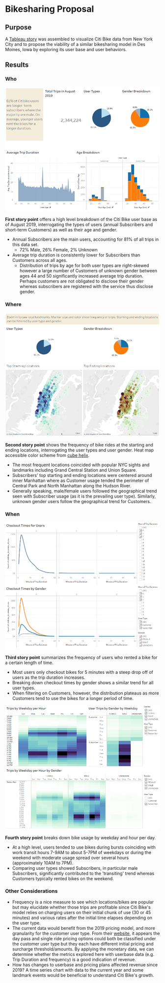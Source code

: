 # Bikesharing Proposal

## Purpose
A [Tableau story](https://public.tableau.com/app/profile/dylan.lee7603/viz/Bikeshare_Proposal/BikeshareProposal) was assembled to visualize Citi Bike data from New York City and to propose the viability of a similar bikesharing model in Des Moines, Iowa by exploring its user base and user behaviors. 

## Results
### Who
![who.png](images/who.png)

**First story point** offers a high level breakdown of the Citi Bike user base as of August 2019, interrogating the types of users (annual Subscribers and short-term Customers) as well as their age and gender.
* Annual Subscribers are the main users, accounting for 81% of all trips in this data set.
   * 72% Male, 26% Female, 2% Unknown
* Average trip duration is consistently lower for Subscribers than Customers across all ages. 
   * Distribution of trips by age for both user types are right-skewed however a large number of Customers of unknown gender between ages 44 and 50 significantly increased average trip duration. Perhaps customers are not obligated to disclose their gender whereas subscribers are registered with the service thus disclose gender.

### Where
![where.png](images/where.png)

**Second story point** shows the frequency of bike rides at the starting and ending locations, interrogating the user types and user gender. Heat map accessible color scheme from [cube helix](https://github.com/jradavenport/cubehelix_hex). 
* The most frequent locations coincided with popular NYC sights and landmarks including Grand Central Station and Union Square.
* Subscribers' top starting and ending locations were centered around inner Manhattan where as Customer usage tended the perimeter of Central Park and North Manhattan along the Hudson River.
* Generally speaking, male/female users followed the geographical trend seen with Subscriber usage (as it is the prevailing user type). Similarly, unknown gender users follow the geographical trend for Customers.

### When
![checkout.png](images/checkout.png)

**Third story point** summarizes the frequency of users who rented a bike for a certain length of time. 
* Most users only checkout bikes for 5 minutes with a steep drop off of users as the trip duration increases.
* Breaking down checkout times by gender shows a similar trend for all user types. 
* When filtering on Customers, however, the distribution plateaus as more Customers tend to use the bikes for a longer period of time.

![trip_breakdown.png](images/trip_breakdown.png)

**Fourth story point** breaks down bike usage by weekday and hour per day. 
* At a high level, users tended to use bikes during bursts coinciding with work transit hours 7-9AM to about 5-7PM of weekdays or during the weekend with moderate usage spread over several hours (approximately 10AM to 7PM).
* Comparing user types showed Subscribers, in particular male Subscribers, significantly contributed to the 'transiting' trend whereas Customers typically rented bikes on the weekend. 

### Other Considerations
* Frequency is a nice measure to see which locations/bikes are popular but may elucidate whether those trips are profitable since Citi Bike's model relies on charging users on their initial chunk of use (30 or 45 minutes) and various rates after the initial time elapses depending on the user type. 
* The current data would benefit from the 2019 pricing model, and more granularity for the customer user type. From their [website](https://citibikenyc.com/pricing), it appears the day pass and single ride pricing options could both be classified under the customer user type but they each have different initial pricing and surcharge threshold/amounts. By applying the monetary data, we can determine whether the metrics explored here with userbase data (e.g. Trip Duration and frequency) is a good indication of revenue. 
* How has changes to userbase and pricing plans affected revenue since 2019? A time series chart with data to the current year and some landmark events would be beneficial to understand Citi Bike's growth.
